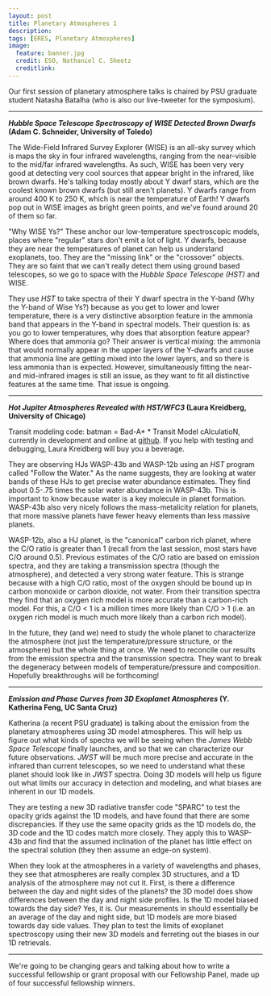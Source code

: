 ```yaml
---
layout: post
title: Planetary Atmospheres 1
description: 
tags: [ERES, Planetary Atmospheres]
image:
  feature: banner.jpg
  credit: ESO, Nathaniel C. Sheetz
  creditlink: 
---
```


Our first session of planetary atmosphere talks is chaired by PSU graduate student Natasha Batalha (who is also our live-tweeter for the symposium).

---
***Hubble Space Telescope Spectroscopy of WISE Detected Brown Dwarfs* (Adam C. Schneider, University of Toledo)**

The Wide-Field Infrared Survey Explorer (WISE) is an all-sky survey which is maps the sky in four infrared wavelengths, ranging from the near-visible to the mid/far infrared wavelengths. As such, WISE has been very very good at detecting very cool sources that appear bright in the infrared, like brown dwarfs. He's talking today mostly about Y dwarf stars, which are the coolest known brown dwarfs (but still aren't planets). Y dwarfs range from around 400 K to 250 K, which is near the temperature of Earth! Y dwarfs pop out in WISE images as bright green points, and we've found around 20 of them so far.

"Why WISE Ys?" These anchor our low-temperature spectroscopic models, places where "regular" stars don't emit a lot of light. Y dwarfs, because they are near the temperatures of planet can help us understand exoplanets, too. They are the "missing link" or the "crossover" objects. They are so faint that we can't really detect them using ground based telescopes, so we go to space with the *Hubble Space Telescope (HST)* and WISE.

They use *HST* to take spectra of their Y dwarf spectra in the Y-band (Why the Y-band of Wise Ys?) because as you get to lower and lower temperature, there is a very distinctive absorption feature in the ammonia band that appears in the Y-band in spectral models. Their question is: as you go to lower temperatures, why does that absorption feature appear? Where does that ammonia go? Their answer is vertical mixing: the ammonia that would normally appear in the upper layers of the Y-dwarfs and cause that ammonia line are getting mixed into the lower layers, and so there is less ammonia than is expected. However, simultaneously fitting the near- and mid-infrared images is still an issue, as they want to fit all distinctive features at the same time. That issue is ongoing.


---
***Hot Jupiter Atmospheres Revealed with HST/WFC3* (Laura Kreidberg, University of Chicago)**

Transit modeling code: batman = Bad-A* * Transit Model cAlculatioN, currently in development and online at [github](https://github.com/lkreidberg/batman). If you help with testing and debugging, Laura Kreidberg will buy you a beverage.

They are observing HJs WASP-43b and WASP-12b using an *HST* program called "Follow the Water." As the name suggests, they are looking at water bands of these HJs to get precise water abundance estimates. They find about 0.5-.75 times the solar water abundance in WASP-43b. This is important to know because water is a key molecule in planet formation. WASP-43b also very nicely follows the mass-metalicity relation for planets, that more massive planets have fewer heavy elements than less massive planets.

WASP-12b, also a HJ planet, is the "canonical" carbon rich planet, where the C/O ratio is greater than 1 (recall from the last session, most stars have C/O around 0.5). Previous estimates of the C/O ratio are based on emission spectra, and they are taking a transmission spectra (though the atmosphere), and detected a very strong water feature. This is strange because with a high C/O ratio, most of the oxygen should be bound up in carbon monoxide or carbon dioxide, not water. From their transition spectra they find that an oxygen rich model is more accurate than a carbon-rich model. For this, a C/O < 1 is a million times more likely than C/O > 1 (i.e. an oxygen rich model is much much more likely than a carbon rich model).

In the future, they (and we) need to study the whole planet to characterize the atmosphere (not just the temperature/pressure structure, or the atmosphere) but the whole thing at once. We need to reconcile our results from the emission spectra and the transmission spectra. They want to break the degeneracy between models of temperature/pressure and composition. Hopefully breakthroughs will be forthcoming!


---
***Emission and Phase Curves from 3D Exoplanet Atmospheres* (Y. Katherina Feng, UC Santa Cruz)**


Katherina (a recent PSU graduate) is talking about the emission from the planetary atmospheres using 3D model atmospheres. This will help us figure out what kinds of spectra we will be seeing when the *James Webb Space Telescope* finally launches, and so that we can characterize our future observations. *JWST* will be much more precise and accurate in the infrared than current telescopes, so we need to understand what these planet should look like in *JWST* spectra. Doing 3D models will help us figure out what limits our accuracy in detection and modeling, and what biases are inherent in our 1D models.

They are testing a new 3D radiative transfer code "SPARC" to test the opacity grids against the 1D models, and have found that there are some discrepancies. If they use the same opacity grids as the 1D models do, the 3D code and the 1D codes match more closely. They apply this to WASP-43b and find that the assumed inclination of the planet has little effect on the spectral solution (they then assume an edge-on system).

When they look at the atmospheres in a variety of wavelengths and phases, they see that atmospheres are really complex 3D structures, and a 1D analysis of the atmosphere may not cut it. First, is there a difference between the day and night sides of the planets? the 3D model does show differences between the day and night side profiles. Is the 1D model biased towards the day side? Yes, it is. Our measurements in should essentially be an average of the day and night side, but 1D models are more biased towards day side values. They plan to test the limits of exoplanet spectroscopy using their new 3D models and ferreting out the biases in our 1D retrievals.


---
We're going to be changing gears and talking about how to write a successful fellowship or grant proposal with our Fellowship Panel, made up of four successful fellowship winners.
